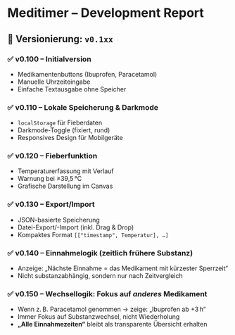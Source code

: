 # Meditimer – Development Report

## 📌 Versionierung: `v0.1xx`

### ✅ v0.100 – Initialversion
- Medikamentenbuttons (Ibuprofen, Paracetamol)  
- Manuelle Uhrzeiteingabe  
- Einfache Textausgabe ohne Speicher

### ✅ v0.110 – Lokale Speicherung & Darkmode
- `localStorage` für Fieberdaten  
- Darkmode-Toggle (fixiert, rund)  
- Responsives Design für Mobilgeräte

### ✅ v0.120 – Fieberfunktion
- Temperaturerfassung mit Verlauf  
- Warnung bei ≥39,5 °C  
- Grafische Darstellung im Canvas

### ✅ v0.130 – Export/Import
- JSON-basierte Speicherung  
- Datei-Export/-Import (inkl. Drag & Drop)  
- Kompaktes Format `[["timestamp", Temperatur], …]`

### ✅ v0.140 – Einnahmelogik (zeitlich frühere Substanz)
- Anzeige: „Nächste Einnahme = das Medikament mit kürzester Sperrzeit“  
- Nicht substanzabhängig, sondern nur nach Zeitvergleich

### ✅ v0.150 – Wechsellogik: Fokus auf *anderes* Medikament
- Wenn z. B. Paracetamol genommen → zeige: „Ibuprofen ab +3 h“  
- Immer Fokus auf Substanzwechsel, nicht Wiederholung  
- **„Alle Einnahmezeiten“** bleibt als transparente Übersicht erhalten
